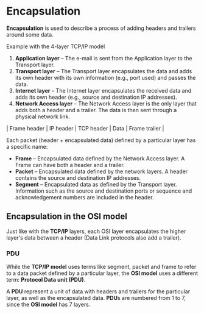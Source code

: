 # Encapsulation

**Encapsulation** is used to describe a process of adding headers and trailers around some data.<br>

Example with the 4-layer TCP/IP model

1. **Application layer** – The e-mail is sent from the Application layer to the Transport layer.
2. **Transport layer** – The Transport layer encapsulates the data and adds its own header with its own information (e.g., port used) and passes the data.
3. **Internet layer** – The Internet layer encapsulates the received data and adds its own header (e.g., source and destination IP addresses).
4. **Network Access layer** – The Network Access layer is the only layer that adds both a header and a trailer.
   The data is then sent through a physical network link.

| Frame header | IP header | TCP header | Data | Frame trailer |

Each packet (header + encapsulated data) defined by a particular layer has a specific name:

- **Frame** – Encapsulated data defined by the Network Access layer.
  A Frame can have both a header and a trailer.
- **Packet** – Encapsulated data defined by the network layers.
  A header contains the source and destination IP addresses.
- **Segment** – Encapsulated data as defined by the Transport layer.
  Information such as the source and destination ports or sequence and acknowledgement numbers are included in the header.

## Encapsulation in the OSI model

Just like with the **TCP/IP** layers, each OSI layer encapsulates the higher layer's data between a header (Data Link protocols also add a trailer).

### PDU

While the **TCP/IP model** uses terms like segment, packet and frame to refer to a data packet defined by a particular layer, the **OSI model** uses a different term:
**Protocol Data unit (PDU)**.

A **PDU** represent a unit of data with headers and trailers for the particular layer, as well as the encapsulated data.
**PDU**s are numbered from 1 to 7, since the **OSI model** has 7 layers.
